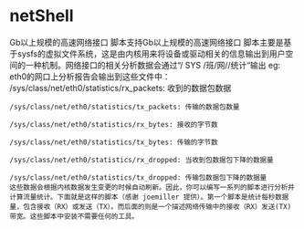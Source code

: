 # netShell
Gb以上规模的高速网络接口
脚本支持Gb以上规模的高速网络接口
脚本主要是基于sysfs的虚拟文件系统，这是由内核用来将设备或驱动相关的信息输出到用户空间的一种机制。网络接口的相关分析数据会通过“/ SYS /班/网//统计“输出
eg:
eth0的网口上分析报告会输出到这些文件中：
    /sys/class/net/eth0/statistics/rx_packets: 收到的数据包数据

    /sys/class/net/eth0/statistics/tx_packets: 传输的数据包数量

    /sys/class/net/eth0/statistics/rx_bytes: 接收的字节数

    /sys/class/net/eth0/statistics/tx_bytes: 传输的字节数

    /sys/class/net/eth0/statistics/rx_dropped: 当收到包数据包下降的数据量

    /sys/class/net/eth0/statistics/tx_dropped: 传输包数据包下降的数据量
    这些数据会根据内核数据发生变更的时候自动刷新。因此，你可以编写一系列的脚本进行分析并计算流量统计。下面就是这样的脚本（感谢 joemiller 提供）。第一个脚本是统计每秒数据量，包含接收（RX）或发送（TX）。而后面的则是一个描述网络传输中的接收（RX）发送(TX)带宽。这些脚本中安装不需要任何的工具。

